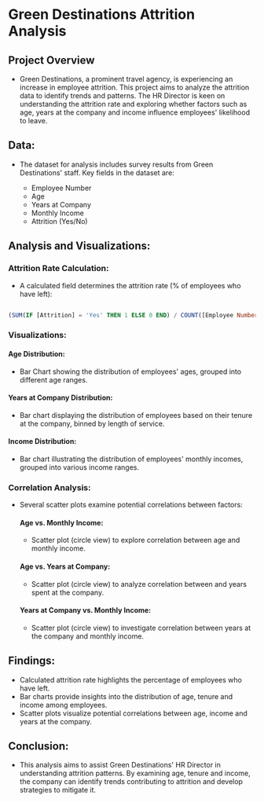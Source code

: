 # Green Destinations Attrition Analysis

## Project Overview 

- Green Destinations, a prominent travel agency, is experiencing an increase in employee attrition. This project aims to analyze the attrition data to identify trends and patterns. The HR Director is keen on understanding the attrition rate and exploring whether factors such as age, years at the company and income influence employees' likelihood to leave.

## Data:

- The dataset for analysis includes survey results from Green Destinations' staff. Key fields in the dataset are:

    - Employee Number
    - Age
    - Years at Company
    - Monthly Income
    - Attrition (Yes/No)
 
## Analysis and Visualizations:

### Attrition Rate Calculation:

- A calculated field determines the attrition rate (% of employees who have left):

```sql

(SUM(IF [Attrition] = 'Yes' THEN 1 ELSE 0 END) / COUNT([Employee Number]))


```

### Visualizations:

 #### Age Distribution:
 
   - Bar Chart showing the distribution of employees' ages, grouped into different age ranges.

 #### Years at Company Distribution:
 
   - Bar chart displaying the distribution of employees based on their tenure at the company, binned by length of service.

 #### Income Distribution:
 
   - Bar chart illustrating the distribution of employees' monthly incomes, grouped into various income ranges.

### Correlation Analysis:

- Several scatter plots examine potential correlations between factors:

  #### Age vs. Monthly Income:
  
    - Scatter plot (circle view) to explore correlation between age and monthly income.

  #### Age vs. Years at Company:
  
    - Scatter plot (circle view) to analyze correlation between and years spent at the company.
 
  #### Years at Company vs. Monthly Income:
  
    - Scatter plot (circle view) to investigate correlation between years at the company and monthly income.


## Findings: 

 - Calculated attrition rate highlights the percentage of employees who have left.
 - Bar charts provide insights into the distribution of age, tenure and income among employees.
 - Scatter plots visualize potential correlations between age, income and years at the company.


## Conclusion:

- This analysis aims to assist Green Destinations' HR Director in understanding attrition patterns. By examining age, tenure and income, the company can identify trends contributing to attrition and develop strategies to mitigate it.

